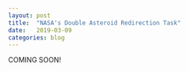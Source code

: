 ```yaml
---
layout: post
title:  "NASA's Double Asteroid Redirection Task"
date:   2019-03-09
categories: blog
---
```

COMING SOON!
